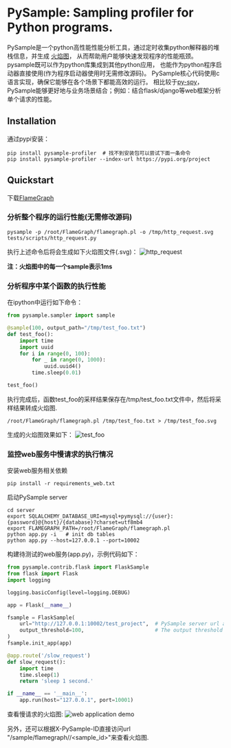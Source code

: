 PySample: Sampling profiler for Python programs.
======

PySample是一个python高性能性能分析工具，通过定时收集python解释器的堆栈信息，并生成
[火焰图](https://github.com/brendangregg/FlameGraph)，
从而帮助用户能够快速发现程序的性能瓶颈。pysample既可以作为python库集成到其他python应用，
也能作为python程序启动器直接使用(作为程序启动器使用时无需修改源码)。
PySample核心代码使用c语言实现，确保它能够在各个场景下都能高效的运行。
相比较于[py-spy](https://github.com/benfred/py-spy)，
PySample能够更好地与业务场景结合；例如：结合flask/django等web框架分析单个请求的性能。

## Installation
通过pypi安装：
```shell
pip install pysample-profiler  # 找不到安装包可以尝试下面一条命令
pip install pysample-profiler --index-url https://pypi.org/project 
```



## Quickstart

下载[FlameGraph](https://github.com/brendangregg/FlameGraph)


### 分析整个程序的运行性能(无需修改源码)

```shell
pysample -p /root/FlameGraph/flamegraph.pl -o /tmp/http_request.svg  tests/scripts/http_request.py
```
执行上述命令后将会生成如下火焰图文件(.svg)：
![http_request](./images/http_request.svg)

<b>注：火焰图中的每一个sample表示1ms</b>


### 分析程序中某个函数的执行性能
在ipython中运行如下命令：
```python
from pysample.sampler import sample

@sample(100, output_path="/tmp/test_foo.txt")
def test_foo():
    import time
    import uuid
    for i in range(0, 100):
        for _ in range(0, 1000):
            uuid.uuid4()
        time.sleep(0.01)

test_foo()
```
执行完成后，函数test_foo的采样结果保存在/tmp/test_foo.txt文件中，然后将采样结果转成火焰图.

```shell
/root/FlameGraph/flamegraph.pl /tmp/test_foo.txt > /tmp/test_foo.svg
```

生成的火焰图效果如下：
![test_foo](./images/test_foo.svg)


### 监控web服务中慢请求的执行情况
安装web服务相关依赖
```shell
pip install -r requirements_web.txt
```

启动PySample server
```shell
cd server
export SQLALCHEMY_DATABASE_URI=mysql+pymysql://{user}:{password}@{host}/{database}?charset=utf8mb4
export FLAMEGRAPH_PATH=/root/FlameGraph/flamegraph.pl
python app.py -i   # init db tables
python app.py --host=127.0.0.1 --port=10002
```

构建待测试的web服务(app.py)，示例代码如下：
```python
from pysample.contrib.flask import FlaskSample
from flask import Flask
import logging

logging.basicConfig(level=logging.DEBUG)

app = Flask(__name__)

fsample = FlaskSample(
    url="http://127.0.0.1:10002/test_project",  # PySample server url and project name
    output_threshold=100,                       # The output threshold is 100 ms
)
fsample.init_app(app)

@app.route('/slow_request')
def slow_request():
    import time
    time.sleep(1)
    return 'sleep 1 second.'

if __name__ == '__main__':
    app.run(host="127.0.0.1", port=10001)
```

查看慢请求的火焰图:
![web application demo](./images/web_app_demo.gif)

另外，还可以根据X-PySample-ID直接访问url "/sample/flamegraph/<project>/<sample_id>"来查看火焰图.
